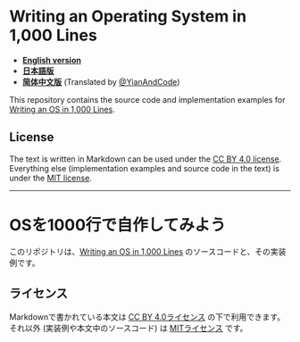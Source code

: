 # Writing an Operating System in 1,000 Lines

- **[English version](https://operating-system-in-1000-lines.vercel.app/en)**
- **[日本語版](https://operating-system-in-1000-lines.vercel.app/ja/)**
- **[简体中文版](https://operating-system-in-1000-lines.vercel.app/zh/)** (Translated by [@YianAndCode](https://github.com/YianAndCode))

This repository contains the source code and implementation examples for [Writing an OS in 1,000 Lines](https://operating-system-in-1000-lines.vercel.app/).

## License

The text is written in Markdown can be used under the [CC BY 4.0 license](https://creativecommons.jp/faq). Everything else (implementation examples and source code in the text) is under the [MIT license](https://opensource.org/licenses/MIT).

----

# OSを1000行で自作してみよう

このリポジトリは、[Writing an OS in 1,000 Lines](https://operating-system-in-1000-lines.vercel.app/) のソースコードと、その実装例です。

## ライセンス

Markdownで書かれている本文は [CC BY 4.0ライセンス](https://creativecommons.jp/faq) の下で利用できます。それ以外 (実装例や本文中のソースコード) は [MITライセンス](https://opensource.org/licenses/MIT) です。
